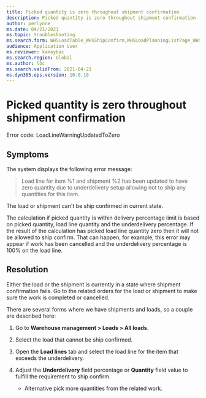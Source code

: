 ```yaml
---
title: Picked quantity is zero throughout shipment confirmation
description: Picked quantity is zero throughout shipment confirmation
author: perlynne
ms.date: 04/21/2021
ms.topic: troubleshooting
ms.search.form: WHSLoadTable_WHSShipConfirm,WHSLoadPlanningListPage_WHSShipConfirm,WHSLoadPlanningWorkbench_WHSShipConfirm,WHSTransportLoad_WHSShipConfirm,WHSShipPlanningListPage_WHSShipConfirm,WHSShipmentDetails_WHSShipConfirm,WHSWorkTable_WHSShipConfirm,WHSWorkTableListPage_WHSShipConfirm,Dialog_WHSOutboundShipConfirmController_WHSOutboundShipConfirm
audience: Application User
ms.reviewer: kamaybac
ms.search.region: Global
ms.author: lbc
ms.search.validFrom: 2021-04-21
ms.dyn365.ops.version: 10.0.18
---
```


# Picked quantity is zero throughout shipment confirmation

Error code: LoadLineWarningUpdatedToZero

## Symptoms

The system displays the following error message:

> Load line for item %1 and shipment %2 has been updated to have zero quantity due to underdelivery setup allowing not to ship any quantities for this item.

The load or shipment can't be ship confirmed in current state. <!-- KFM: "ship confirmed"-->

The calculation if picked quantity is within delivery percentage limit is based on picked quantity, load line quantity and the underdelivery percentage. <!-- KFM: I think this sentence contains typos. -->  If the result of the calculation has picked load line quantity zero then it will not be allowed to ship confirm. That can happen, for example, this error may appear if work has been cancelled and the underdelivery percentage is 100% on the load line.

## Resolution

Either the load or the shipment is currently in a state where shipment confirmation fails. Go to the related orders for the load or shipment to make sure the work is completed or cancelled.

There are several forms where we have shipments and loads, so a couple are described here: <!-- KFM: Only one is described here. Are we missing some? -->

1. Go to **Warehouse management \> Loads \> All loads**.
1. Select the load that cannot be ship confirmed.
1. Open the **Load lines** tab and select the load line for the item that exceeds the underdelivery.
1. Adjust the **Underdelivery** field percentage or **Quantity** field value to fulfill the requirement to ship confirm.

    - Alternative pick more quantities from the related work.
